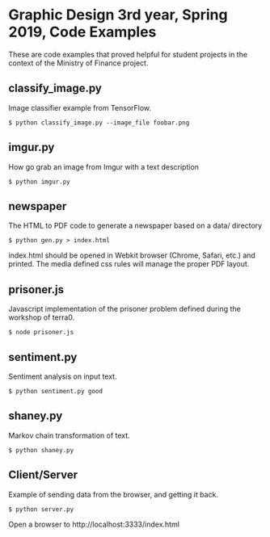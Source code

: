 # Graphic Design 3rd year, Spring 2019, Code Examples

These are code examples that proved helpful for student projects in the context of the Ministry of Finance project.

## classify_image.py

Image classifier example from TensorFlow.

    $ python classify_image.py --image_file foobar.png

## imgur.py

How go grab an image from Imgur with a text description

    $ python imgur.py

## newspaper

The HTML to PDF code to generate a newspaper based on a data/ directory

    $ python gen.py > index.html

index.html should be opened in Webkit browser (Chrome, Safari, etc.) and printed.  The media defined css rules will manage the proper PDF layout.

## prisoner.js

Javascript implementation of the prisoner problem defined during the workshop of terra0.

    $ node prisoner.js

## sentiment.py

Sentiment analysis on input text.

    $ python sentiment.py good

## shaney.py

Markov chain transformation of text.

    $ python shaney.py

## Client/Server

Example of sending data from the browser, and getting it back.

    $ python server.py

Open a browser to http://localhost:3333/index.html 

